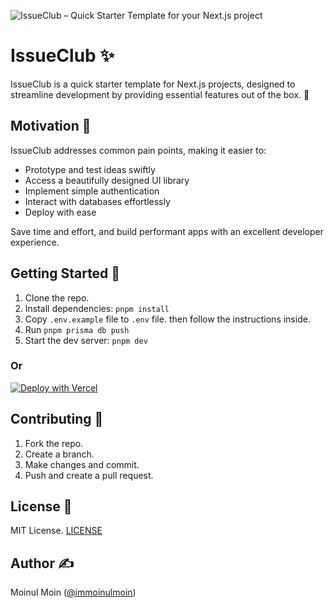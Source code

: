 ![IssueClub – Quick Starter Template for your Next.js project](https://repository-images.githubusercontent.com/644861240/7dfaac30-9ee9-4e52-a4f2-daa2b1944d4f)

# IssueClub ✨

IssueClub is a quick starter template for Next.js projects, designed to streamline development by providing essential features out of the box. 🚀

## Motivation 🌟

IssueClub addresses common pain points, making it easier to:

- Prototype and test ideas swiftly
- Access a beautifully designed UI library
- Implement simple authentication
- Interact with databases effortlessly
- Deploy with ease

Save time and effort, and build performant apps with an excellent developer experience.

## Getting Started 🚀

1. Clone the repo.
2. Install dependencies: `pnpm install`
3. Copy `.env.example` file to `.env` file. then follow the instructions inside.
4. Run `pnpm prisma db push`
5. Start the dev server: `pnpm dev`

### Or

[![Deploy with Vercel](https://vercel.com/button)](https://vercel.com/new/clone?repository-url=https%3A%2F%2Fgithub.com%2Fmoinulmoin%2Fchadnext&env=DB_PRISMA_URL,DB_URL_NON_POOLING,GITHUB_CLIENT_ID,GITHUB_CLIENT_SECRET,NEXTAUTH_SECRET,NEXT_PUBLIC_APP_URL,RESEND_API_KEY,UPLOADTHING_SECRET,UPLOADTHING_APP_ID,UPLOADTHING_URL)

## Contributing 🤝

1. Fork the repo.
2. Create a branch.
3. Make changes and commit.
4. Push and create a pull request.

## License 📄

MIT License. [LICENSE](https://github.com/ariful/IssueClub/blob/main/LICENSE)

## Author ✍️

Moinul Moin ([@immoinulmoin](https://twitter.com/immoinulmoin))
